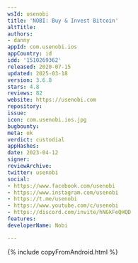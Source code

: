 ```yaml
---
wsId: usenobi
title: 'NOBI: Buy & Invest Bitcoin'
altTitle: 
authors:
- danny
appId: com.usenobi.ios
appCountry: id
idd: '1510269362'
released: 2020-07-15
updated: 2025-03-18
version: 3.6.8
stars: 4.8
reviews: 82
website: https://usenobi.com
repository: 
issue: 
icon: com.usenobi.ios.jpg
bugbounty: 
meta: ok
verdict: custodial
appHashes: 
date: 2023-04-12
signer: 
reviewArchive: 
twitter: usenobi
social:
- https://www.facebook.com/usenobi
- https://www.instagram.com/usenobi
- https://t.me/usenobi
- https://www.youtube.com/c/usenobi
- https://discord.com/invite/hNGkFeQHQD
features: 
developerName: Nobi

---
```


{% include copyFromAndroid.html %}

